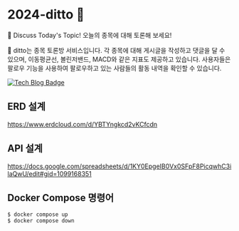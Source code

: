 # 2024-ditto :monocle_face:
:seedling: Discuss Today's Topic! 오늘의 종목에 대해 토론해 보세요!

:seedling: ditto는 종목 토론방 서비스입니다.
각 종목에 대해 게시글을 작성하고 댓글을 달 수 있으며,
이동평균선, 볼린저밴드, MACD와 같은 지표도 제공하고 있습니다.
사용자들은 팔로우 기능을 사용하여 팔로우하고 있는 사람들의 활동 내역을 확인할 수 있습니다.

[![Tech Blog Badge](http://img.shields.io/badge/-Tech%20blog-black?style=flat-square&logo=github&link=https://m1ndy5.tistory.com/category/Toy%20Projects/Ditto%20-%20Discuss%20Today%27s%20Topic)](https://m1ndy5.tistory.com/category/Toy%20Projects/Ditto%20-%20Discuss%20Today%27s%20Topic)


## ERD 설계
https://www.erdcloud.com/d/YBTYngkcd2vKCfcdn

## API 설계
https://docs.google.com/spreadsheets/d/1KY0EpgeIB0Vx0SFpF8PicqwhC3ilaQwU/edit#gid=1099168351

## Docker Compose 명령어
```
$ docker compose up
$ docker compose down
```

